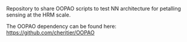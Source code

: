 Repository to share OOPAO scripts to test NN architecture for petalling sensing at the HRM scale.

The OOPAO dependency can be found here: https://github.com/cheritier/OOPAO
